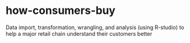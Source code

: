 # how-consumers-buy
Data import, transformation, wrangling, and analysis (using R-studio) to help a major retail chain understand their customers better


